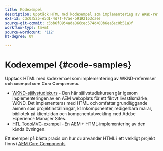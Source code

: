 ```yaml
---
title: Kodexempel
description: Upptäck HTML med kodexempel som implementering av WKND-referenser och exempel som Core Components.
exl-id: cdc0a525-e5d1-4d7f-97ae-b9192163caee
source-git-commit: c6bb6f0954ada866cec574d480b6ea5ac0b51a3f
workflow-type: tm+mt
source-wordcount: '112'
ht-degree: 0%

---
```



# Kodexempel {#code-samples}

Upptäck HTML med kodexempel som implementering av WKND-referenser och exempel som Core Components.

* [WKND-självstudiekurs](https://experienceleague.adobe.com/en/docs/experience-manager-learn/getting-started-wknd-tutorial-develop/overview) - Den här självstudiekursen går igenom implementeringen av en AEM webbplats för ett fiktivt livsstilsmärke, WKND. Det implementeras med HTML och omfattar grundläggande ämnen som projektinställningar, kärnkomponenter, redigerbara mallar, bibliotek på klientsidan och komponentutveckling med Adobe Experience Manager Sites.
* [HTL TodoMVC-exempel](https://github.com/Adobe-Marketing-Cloud/aem-htl-sample-todomvc) - En AEM + HTML-implementering av den kända övningen.

Ett exempel på bästa praxis om hur du använder HTML i ett verkligt projekt finns i [AEM Core Components](https://experienceleague.adobe.com/en/docs/experience-manager-core-components/using/introduction).
